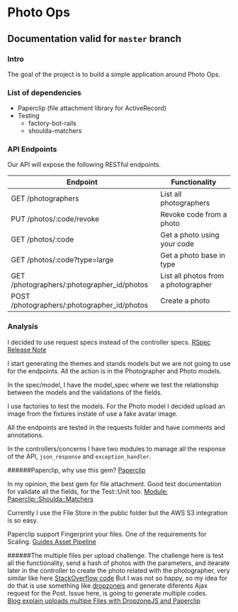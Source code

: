 Photo Ops
=========

## Documentation valid for `master` branch


### Intro
The goal of the project is to build a simple application around Photo Ops.

### List of dependencies
* Paperclip (file attachment library for ActiveRecord)
* Testing
	* factory-bot-rails
	* shoulda-matchers

### API Endpoints
Our API will expose the following RESTful endpoints.

Endpoint | Functionality
------------ | -------------
GET /photographers | List all photographers
PUT /photos/:code/revoke | Revoke code from a photo
GET /photos/:code | Get a photo using your code
GET /photos/:code?type=large | Get a photo base in type
GET /photographers/:photographer_id/photos | List all photos from a photographer
POST /photographers/:photographer_id/photos | Create a photo

### Analysis
I decided to use request specs instead of the controller specs. 
[RSpec Release Note](http://rspec.info/blog/2016/07/rspec-3-5-has-been-released/)

I start generating the themes and stands models but we are not going to use for the endpoints. All the action is in the Photographer and Photo models.

In the spec/model, I have the model_spec where we test the relationship between the models and the validations of the fields.

I use factories to test the models. For the Photo model I decided upload an image from the fixtures instate of use a fake avatar image.

All the endpoints are tested in the requests folder and have comments and annotations. 

In the controllers/concerns I have two modules to manage all the response of the API, `json_response` and `exception_handler`.

######Paperclip, why use this gem?
[Paperclip](https://github.com/thoughtbot/paperclip)

In my opinion, the best gem for file attachment. 
Good test documentation for validate all the fields, for the Test::Unit too.
[Module: Paperclip::Shoulda::Matchers](http://www.rubydoc.info/gems/paperclip/Paperclip/Shoulda/Matchers)
 
Currently I use the File Store in the public folder but the AWS S3 integration is so easy. 

Paperclip support Fingerprint your files. One of the requirements for Scaling. [Guides Asset Pipeline](http://guides.rubyonrails.org/asset_pipeline.html#what-is-fingerprinting-and-why-should-i-care-questionmark)

######The multiple files per upload challenge.
The challenge here is test all the functionality, send a hash of photos with the parameters, and itearate later in the controller to create the photo related with the photographer, very similar like here [StackOverflow code](https://stackoverflow.com/questions/37063613/how-to-upload-multiple-images-using-paperclip)
But I was not so happy, so my idea for do that is use something like [dropzonejs](http://www.dropzonejs.com/) and generate diferents Ajax request for  the Post. Issue here, is going to generate multiple codes.  
[Blog explain uploads multipe Files with DropzoneJS and Paperclip](http://geekhmer.github.io/blog/2015/02/10/ruby-on-rails-uploads-multiple-files-with-dropzonejs-and-paperclip-gem/)

